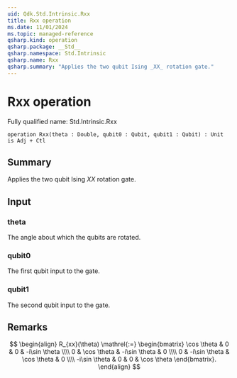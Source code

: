 ```yaml
---
uid: Qdk.Std.Intrinsic.Rxx
title: Rxx operation
ms.date: 11/01/2024
ms.topic: managed-reference
qsharp.kind: operation
qsharp.package: __Std__
qsharp.namespace: Std.Intrinsic
qsharp.name: Rxx
qsharp.summary: "Applies the two qubit Ising _XX_ rotation gate."
---
```


# Rxx operation

Fully qualified name: Std.Intrinsic.Rxx

```qsharp
operation Rxx(theta : Double, qubit0 : Qubit, qubit1 : Qubit) : Unit is Adj + Ctl
```

## Summary
Applies the two qubit Ising _XX_ rotation gate.

## Input
### theta
The angle about which the qubits are rotated.
### qubit0
The first qubit input to the gate.
### qubit1
The second qubit input to the gate.

## Remarks
$$
\begin{align}
    R_{xx}(\theta) \mathrel{:=}
    \begin{bmatrix}
        \cos \theta & 0 & 0 & -i\sin \theta  \\\\
        0 & \cos \theta & -i\sin \theta & 0  \\\\
        0 & -i\sin \theta & \cos \theta & 0  \\\\
        -i\sin \theta & 0 & 0 & \cos \theta
    \end{bmatrix}.
\end{align}
$$
